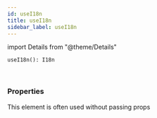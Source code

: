 ```yaml
---
id: useI18n
title: useI18n
sidebar_label: useI18n
---
```


import Details from "@theme/Details"


```tsx
useI18n(): I18n
```
<br/>



### Properties

This element is often used without passing props

